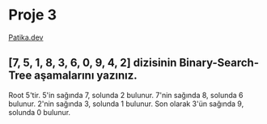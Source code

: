 # Proje 3
[Patika.dev](https://www.patika.dev)

## [7, 5, 1, 8, 3, 6, 0, 9, 4, 2] dizisinin Binary-Search-Tree aşamalarını yazınız.

Root 5'tir. 5'in sağında 7, solunda 2 bulunur. 7'nin sağında 8, solunda 6 bulunur. 2'nin sağında 3, solunda 1 bulunur. Son olarak 3'ün sağında 9, solunda 0 bulunur.